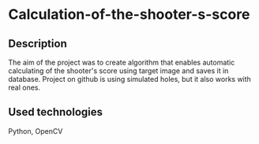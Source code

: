 # Calculation-of-the-shooter-s-score  
## Description
The aim of the project was to create algorithm that enables automatic calculating of the shooter's score using target image and saves it in database. Project on github is using simulated holes, but it also works with real ones.
## Used technologies
Python, OpenCV
